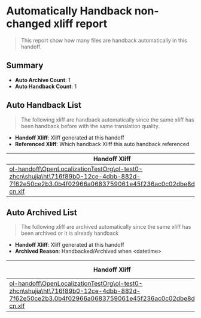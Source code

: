 # Automatically Handback non-changed xliff report
> This report show how many files are handback automatically in this handoff.

## Summary
* **Auto Archive Count**: 1
* **Auto Handback Count**: 1

## Auto Handback List
> The following xliff are handback automatically since the same xliff has been handback before with the same translation quality.

* **Handoff Xliff**: Xliff generated at this handoff
* **Referenced Xliff**: Which handback Xliff this auto handback referenced

| Handoff Xliff | Referenced Xliff | 
| --- | --- | 
| [ol-handoff\OpenLocalizationTestOrg\ol-test0-zhcn\shujia\ht\716f89b0-12ce-4dbb-882d-7f62e50ce2b3.0b4f02966a0683759061e45f236ac0c02dbe8d98.zh-cn.xlf](https://github.com/OpenLocalizationTestOrg/ol-test0-handoff/blob/c6391f7fa4f90851dbe60caf410843efbd79cede/ol-handoff/OpenLocalizationTestOrg/ol-test0-zhcn/shujia/ht/716f89b0-12ce-4dbb-882d-7f62e50ce2b3.0b4f02966a0683759061e45f236ac0c02dbe8d98.zh-cn.xlf) | [ol-handback\OpenLocalizationTestOrg\ol-test0-zhcn\shujia\ht\716f89b0-12ce-4dbb-882d-7f62e50ce2b3.0b4f02966a0683759061e45f236ac0c02dbe8d98.zh-cn.xlf](https://github.com/OpenLocalizationTestOrg/ol-test0-handback/blob/2cd5aeafcff9c7d2b96a5d5bd0980b81d60bfb6c/ol-handback/OpenLocalizationTestOrg/ol-test0-zhcn/shujia/ht/716f89b0-12ce-4dbb-882d-7f62e50ce2b3.0b4f02966a0683759061e45f236ac0c02dbe8d98.zh-cn.xlf) | 

## Auto Archived List
> The following xliff are archived automatically since the same xliff has been archived or it is already handback

* **Handoff Xliff**: Xliff generated at this handoff
* **Archived Reason**: Handbacked/Archived when &lt;datetime&gt;

| Handoff Xliff | Archived Reason | 
| --- | --- | 
| [ol-handoff\OpenLocalizationTestOrg\ol-test0-zhcn\shujia\ht\716f89b0-12ce-4dbb-882d-7f62e50ce2b3.0b4f02966a0683759061e45f236ac0c02dbe8d98.zh-cn.xlf](https://github.com/OpenLocalizationTestOrg/ol-test0-handoff/blob/c6391f7fa4f90851dbe60caf410843efbd79cede/ol-handoff/OpenLocalizationTestOrg/ol-test0-zhcn/shujia/ht/716f89b0-12ce-4dbb-882d-7f62e50ce2b3.0b4f02966a0683759061e45f236ac0c02dbe8d98.zh-cn.xlf) | Handbacked | 


